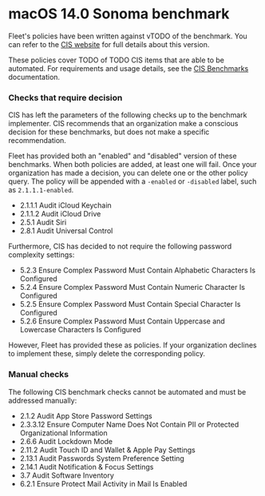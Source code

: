 # macOS 14.0 Sonoma benchmark

Fleet's policies have been written against vTODO of the benchmark. You can refer to the [CIS website](https://www.cisecurity.org/cis-benchmarks) for full details about this version.

These policies cover TODO of TODO CIS items that are able to be automated. For requirements and usage details, see the [CIS Benchmarks](https://fleetdm.com/docs/using-fleet/cis-benchmarks) documentation.

### Checks that require decision

CIS has left the parameters of the following checks up to the benchmark implementer. CIS recommends that an organization make a conscious decision for these benchmarks, but does not make a specific recommendation.

Fleet has provided both an "enabled" and "disabled" version of these benchmarks. When both policies are added, at least one will fail. Once your organization has made a decision, you can delete one or the other policy query.
The policy will be appended with a `-enabled` or `-disabled` label, such as `2.1.1.1-enabled`.

- 2.1.1.1 Audit iCloud Keychain
- 2.1.1.2 Audit iCloud Drive
- 2.5.1 Audit Siri
- 2.8.1 Audit Universal Control

Furthermore, CIS has decided to not require the following password complexity settings:
- 5.2.3 Ensure Complex Password Must Contain Alphabetic Characters Is Configured
- 5.2.4 Ensure Complex Password Must Contain Numeric Character Is Configured
- 5.2.5 Ensure Complex Password Must Contain Special Character Is Configured
- 5.2.6 Ensure Complex Password Must Contain Uppercase and Lowercase Characters Is Configured

However, Fleet has provided these as policies. If your organization declines to implement these, simply delete the corresponding policy.

### Manual checks

The following CIS benchmark checks cannot be automated and must be addressed manually:
- 2.1.2 Audit App Store Password Settings
- 2.3.3.12 Ensure Computer Name Does Not Contain PII or Protected Organizational Information
- 2.6.6 Audit Lockdown Mode
- 2.11.2 Audit Touch ID and Wallet & Apple Pay Settings
- 2.13.1 Audit Passwords System Preference Setting
- 2.14.1 Audit Notification & Focus Settings
- 3.7 Audit Software Inventory
- 6.2.1 Ensure Protect Mail Activity in Mail Is Enabled